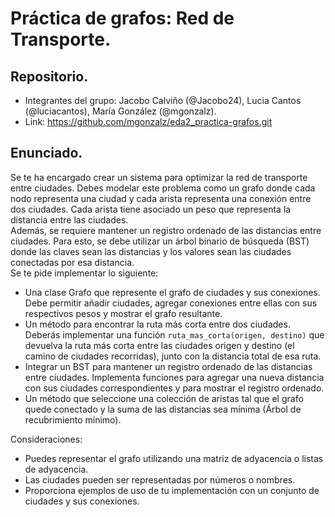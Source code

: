 # Práctica de grafos: Red de Transporte.

## Repositorio.
- Integrantes del grupo: Jacobo Calviño (@Jacobo24), Lucia Cantos (@luciacantos), María González (@mgonzalz).
- Link: https://github.com/mgonzalz/eda2_practica-grafos.git
## Enunciado.
Se te ha encargado crear un sistema para optimizar la red de transporte entre ciudades.
Debes modelar este problema como un grafo donde cada nodo representa una ciudad y
cada arista representa una conexión entre dos ciudades. Cada arista tiene asociado un
peso que representa la distancia entre las ciudades. <br>
Además, se requiere mantener un registro ordenado de las distancias entre ciudades. Para
esto, se debe utilizar un árbol binario de búsqueda (BST) donde las claves sean las
distancias y los valores sean las ciudades conectadas por esa distancia. <br>
Se te pide implementar lo siguiente:
- Una clase Grafo que represente el grafo de ciudades y sus conexiones. Debe
permitir añadir ciudades, agregar conexiones entre ellas con sus respectivos pesos y
mostrar el grafo resultante.
- Un método para encontrar la ruta más corta entre dos ciudades. Deberás
implementar una función `ruta_mas_corta(origen, destino)` que devuelva la ruta
más corta entre las ciudades origen y destino (el camino de ciudades recorridas),
junto con la distancia total de esa ruta.
- Integrar un BST para mantener un registro ordenado de las distancias entre
ciudades. Implementa funciones para agregar una nueva distancia con sus ciudades
correspondientes y para mostrar el registro ordenado.
- Un método que seleccione una colección de aristas tal que el grafo quede conectado
y la suma de las distancias sea mínima (Árbol de recubrimiento mínimo).

Consideraciones:

- Puedes representar el grafo utilizando una matriz de adyacencia o listas de
adyacencia.
- Las ciudades pueden ser representadas por números o nombres.
- Proporciona ejemplos de uso de tu implementación con un conjunto de ciudades y
sus conexiones.

